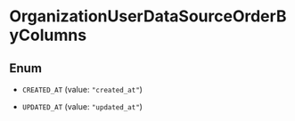 

# OrganizationUserDataSourceOrderByColumns

## Enum


* `CREATED_AT` (value: `"created_at"`)

* `UPDATED_AT` (value: `"updated_at"`)



